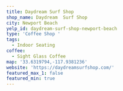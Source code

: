 ```yaml
---
title: Daydream Surf Shop
shop_name: Daydream  Surf Shop
city: Newport Beach
yelp_id: daydream-surf-shop-newport-beach
type: 'Coffee Shop '
tags:
  - Indoor Seating
coffee:
  - Sight Glass Coffee
map: '33.6319794,-117.9381236'
website: 'https://daydreamsurfshop.com/'
featured_max_1: false
featured_min: true
---
```


